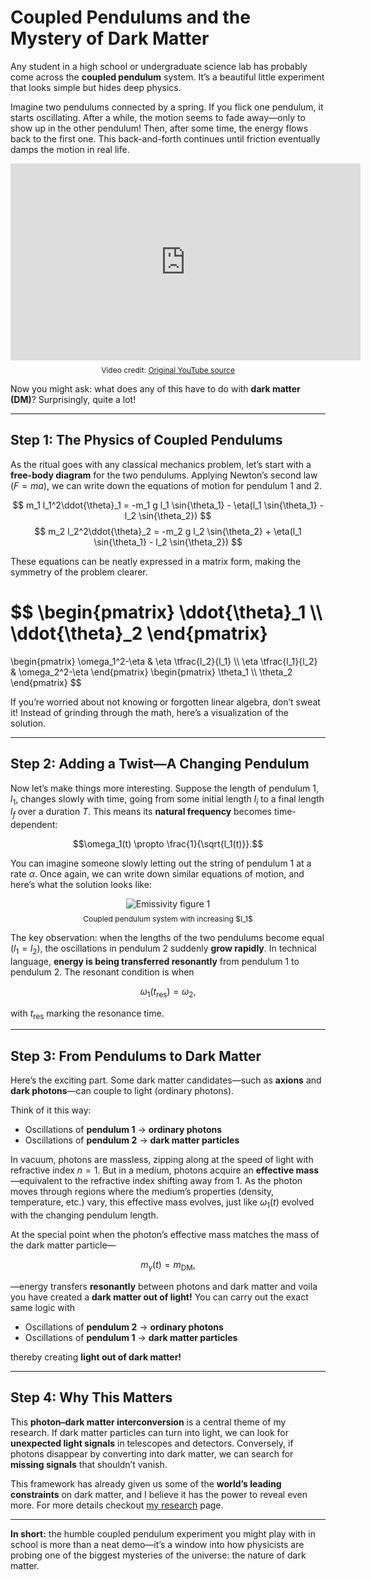 # Coupled Pendulums and the Mystery of Dark Matter  

Any student in a high school or undergraduate science lab has probably come across the **coupled pendulum** system. It’s a beautiful little experiment that looks simple but hides deep physics.  

Imagine two pendulums connected by a spring. If you flick one pendulum, it starts oscillating. After a while, the motion seems to fade away—only to show up in the other pendulum! Then, after some time, the energy flows back to the first one. This back-and-forth continues until friction eventually damps the motion in real life.  

<iframe width="560" height="315" 
  src="https://www.youtube.com/embed/63lGZYdfano" 
  frameborder="0" allow="accelerometer; autoplay; encrypted-media; gyroscope; picture-in-picture" 
  allowfullscreen>
</iframe>

<p style="font-size:12px; text-align:center; margin-top:0.5rem;">
Video credit: <a href="https://www.youtube.com/watch?v=63lGZYdfano" target="_blank">Original YouTube source</a>
</p>

Now you might ask: what does any of this have to do with **dark matter (DM)**? Surprisingly, quite a lot!  

---

## Step 1: The Physics of Coupled Pendulums  

As the ritual goes with any classical mechanics problem, let’s start with a **free-body diagram** for the two pendulums. Applying Newton’s second law ($F = ma$), we can write down the equations of motion for pendulum 1 and 2.  

<!-- <div align="center">
  <img src="free_body_diagram.png" alt="Free body diagram of coupled pendulums" width="400">
</div>   -->

$$
m_1 l_1^2\ddot{\theta}_1 = -m_1 g l_1 \sin{\theta_1} - \eta(l_1 \sin{\theta_1} - l_2 \sin{\theta_2})
$$
$$
m_2 l_2^2\ddot{\theta}_2 = -m_2 g l_2 \sin{\theta_2} + \eta(l_1 \sin{\theta_1} - l_2 \sin{\theta_2})
$$

These equations can be neatly expressed in a matrix form, making the symmetry of the problem clearer. 

$$
\begin{pmatrix}
\ddot{\theta}_1 \\\\
\ddot{\theta}_2
\end{pmatrix}
=
\begin{pmatrix}
\omega_1^2-\eta & \eta \tfrac{l_2}{l_1} \\\\
\eta \tfrac{l_1}{l_2} & \omega_2^2-\eta
\end{pmatrix}
\begin{pmatrix}
\theta_1 \\\\
\theta_2
\end{pmatrix}
$$


If you’re worried about not knowing or forgotten linear algebra, don’t sweat it! Instead of grinding through the math, here’s a visualization of the solution.  

<!-- <div align="center">
  <img src="coupled_solution.gif" alt="Solution of coupled pendulums" width="400">
</div>   -->

---

## Step 2: Adding a Twist—A Changing Pendulum  

Now let’s make things more interesting. Suppose the length of pendulum 1, $l_1$, changes slowly with time, going from some initial length $l_i$ to a final length $l_f$ over a duration $T$. This means its **natural frequency** becomes time-dependent:  

$$\omega_1(t) \propto \frac{1}{\sqrt{l_1(t)}}.$$

You can imagine someone slowly letting out the string of pendulum 1 at a rate $\alpha$. Once again, we can write down similar equations of motion, and here’s what the solution looks like:  

  <div style="flex: 1; text-align: center;">
    <img src="./coupled_pendula_increasing_l.gif" 
         alt="Emissivity figure 1" 
         style="max-width: 100%; height: auto;">
    <figcaption style="font-size:12px; text-align:center; margin-top:0.5rem;">
      Coupled pendulum system with increasing $l_1$
    </figcaption>
  </div> 

The key observation: when the lengths of the two pendulums become equal ($l_1 = l_2$), the oscillations in pendulum 2 suddenly **grow rapidly**. In technical language, **energy is being transferred resonantly** from pendulum 1 to pendulum 2. The resonant condition is when  

$$\omega_1(t_\text{res}) = \omega_2,$$  

with $t_\text{res}$ marking the resonance time.  

---

## Step 3: From Pendulums to Dark Matter  

Here’s the exciting part. Some dark matter candidates—such as **axions** and **dark photons**—can couple to light (ordinary photons).  

Think of it this way:  
- Oscillations of **pendulum 1** → **ordinary photons**  
- Oscillations of **pendulum 2** → **dark matter particles**  

In vacuum, photons are massless, zipping along at the speed of light with refractive index $n = 1$. But in a medium, photons acquire an **effective mass**—equivalent to the refractive index shifting away from 1. As the photon moves through regions where the medium’s properties (density, temperature, etc.) vary, this effective mass evolves, just like $\omega_1(t)$ evolved with the changing pendulum length.  

At the special point when the photon’s effective mass matches the mass of the dark matter particle—  

$$m_\gamma(t) = m_\text{DM},$$  

—energy transfers **resonantly** between photons and dark matter and voila you have created a **dark matter out of light!** 
You can carry out the exact same logic with  

- Oscillations of **pendulum 2** → **ordinary photons**  
- Oscillations of **pendulum 1** → **dark matter particles** 

thereby creating **light out of dark matter!**


---

## Step 4: Why This Matters  

This **photon–dark matter interconversion** is a central theme of my research. If dark matter particles can turn into light, we can look for **unexpected light signals** in telescopes and detectors. Conversely, if photons disappear by converting into dark matter, we can search for **missing signals** that shouldn’t vanish.  

This framework has already given us some of the **world’s leading constraints** on dark matter, and I believe it has the power to reveal even more. For more details checkout [my research](../research/index.md) page.

---

**In short:** the humble coupled pendulum experiment you might play with in school is more than a neat demo—it’s a window into how physicists are probing one of the biggest mysteries of the universe: the nature of dark matter.  
